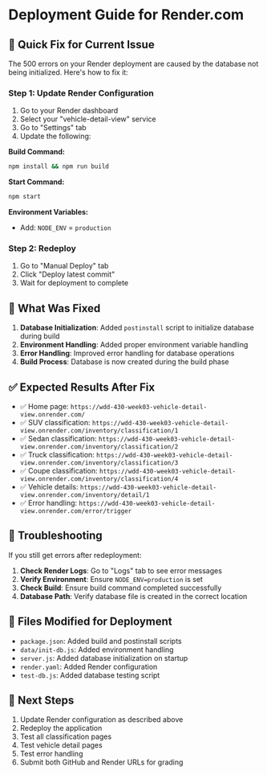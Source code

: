 # Deployment Guide for Render.com

## 🚀 **Quick Fix for Current Issue**

The 500 errors on your Render deployment are caused by the database not being initialized. Here's how to fix it:

### **Step 1: Update Render Configuration**

1. Go to your Render dashboard
2. Select your "vehicle-detail-view" service
3. Go to "Settings" tab
4. Update the following:

**Build Command:**
```bash
npm install && npm run build
```

**Start Command:**
```bash
npm start
```

**Environment Variables:**
- Add: `NODE_ENV` = `production`

### **Step 2: Redeploy**

1. Go to "Manual Deploy" tab
2. Click "Deploy latest commit"
3. Wait for deployment to complete

## 🔧 **What Was Fixed**

1. **Database Initialization**: Added `postinstall` script to initialize database during build
2. **Environment Handling**: Added proper environment variable handling
3. **Error Handling**: Improved error handling for database operations
4. **Build Process**: Database is now created during the build phase

## ✅ **Expected Results After Fix**

- ✅ Home page: `https://wdd-430-week03-vehicle-detail-view.onrender.com/`
- ✅ SUV classification: `https://wdd-430-week03-vehicle-detail-view.onrender.com/inventory/classification/1`
- ✅ Sedan classification: `https://wdd-430-week03-vehicle-detail-view.onrender.com/inventory/classification/2`
- ✅ Truck classification: `https://wdd-430-week03-vehicle-detail-view.onrender.com/inventory/classification/3`
- ✅ Coupe classification: `https://wdd-430-week03-vehicle-detail-view.onrender.com/inventory/classification/4`
- ✅ Vehicle details: `https://wdd-430-week03-vehicle-detail-view.onrender.com/inventory/detail/1`
- ✅ Error handling: `https://wdd-430-week03-vehicle-detail-view.onrender.com/error/trigger`

## 🐛 **Troubleshooting**

If you still get errors after redeployment:

1. **Check Render Logs**: Go to "Logs" tab to see error messages
2. **Verify Environment**: Ensure `NODE_ENV=production` is set
3. **Check Build**: Ensure build command completed successfully
4. **Database Path**: Verify database file is created in the correct location

## 📝 **Files Modified for Deployment**

- `package.json`: Added build and postinstall scripts
- `data/init-db.js`: Added environment handling
- `server.js`: Added database initialization on startup
- `render.yaml`: Added Render configuration
- `test-db.js`: Added database testing script

## 🎯 **Next Steps**

1. Update Render configuration as described above
2. Redeploy the application
3. Test all classification pages
4. Test vehicle detail pages
5. Test error handling
6. Submit both GitHub and Render URLs for grading
